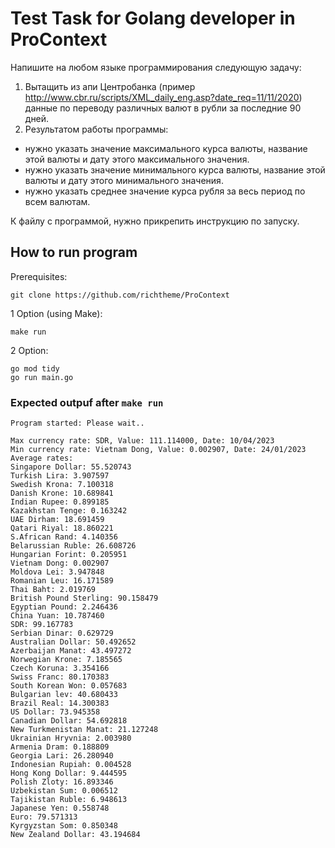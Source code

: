 # Test Task for Golang developer in ProContext

Напишите на любом языке программирования следующую задачу:

1. Вытащить из апи Центробанка (пример http://www.cbr.ru/scripts/XML_daily_eng.asp?date_req=11/11/2020) данные по переводу различных валют в рубли за последние 90 дней.
2. Результатом работы программы:  
 - нужно указать значение максимального курса валюты, название этой валюты и дату этого максимального значения.
 - нужно указать значение минимального курса валюты, название этой валюты и дату этого минимального значения.
 - нужно указать среднее значение курса рубля за весь период по всем валютам.

К файлу с программой, нужно прикрепить инструкцию по запуску.

## How to run program

Prerequisites:
```
git clone https://github.com/richtheme/ProContext
```

1 Option (using Make):
```
make run
```

2 Option:
```
go mod tidy
go run main.go
```

### Expected outpuf after ```make run```

```
Program started: Please wait..

Max currency rate: SDR, Value: 111.114000, Date: 10/04/2023
Min currency rate: Vietnam Dong, Value: 0.002907, Date: 24/01/2023
Average rates:
Singapore Dollar: 55.520743
Turkish Lira: 3.907597
Swedish Krona: 7.100318
Danish Krone: 10.689841
Indian Rupee: 0.899185
Kazakhstan Tenge: 0.163242
UAE Dirham: 18.691459
Qatari Riyal: 18.860221
S.African Rand: 4.140356
Belarussian Ruble: 26.608726
Hungarian Forint: 0.205951
Vietnam Dong: 0.002907
Moldova Lei: 3.947848
Romanian Leu: 16.171589
Thai Baht: 2.019769
British Pound Sterling: 90.158479
Egyptian Pound: 2.246436
China Yuan: 10.787460
SDR: 99.167783
Serbian Dinar: 0.629729
Australian Dollar: 50.492652
Azerbaijan Manat: 43.497272
Norwegian Krone: 7.185565
Czech Koruna: 3.354166
Swiss Franc: 80.170383
South Korean Won: 0.057683
Bulgarian lev: 40.680433
Brazil Real: 14.300383
US Dollar: 73.945358
Canadian Dollar: 54.692818
New Turkmenistan Manat: 21.127248
Ukrainian Hryvnia: 2.003980
Armenia Dram: 0.188809
Georgia Lari: 26.280940
Indonesian Rupiah: 0.004528
Hong Kong Dollar: 9.444595
Polish Zloty: 16.893346
Uzbekistan Sum: 0.006512
Tajikistan Ruble: 6.948613
Japanese Yen: 0.558748
Euro: 79.571313
Kyrgyzstan Som: 0.850348
New Zealand Dollar: 43.194684
```
